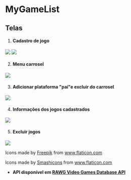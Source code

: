 # MyGameList

## Telas

1. #### Cadastro de jogo
<img src="https://media2.giphy.com/media/1rAiBaYzRpRx0uJmDP/giphy.webp">
<img src="https://media3.giphy.com/media/tIzXvzcdfHJbwOypWz/giphy.webp">

2. #### Menu carrosel

<img src="https://media1.giphy.com/media/T8tGTihxKIxgfzrfxF/giphy.webp">

3. #### Adicionar plataforma "pai"e excluir do carrosel

<img src="https://media2.giphy.com/media/OuD5nmouqTF7ZmfhE6/giphy.webp">

4. #### Informações dos jogos cadastrados

<img src="https://media1.giphy.com/media/R4rs2lO33buqRF67hu/giphy.webp">

5. #### Excluir jogos

<img src="https://media4.giphy.com/media/JYHgVI1k5cqWah93kW/giphy.webp">


<p><div>Icons made by <a href="https://www.flaticon.com/authors/freepik" title="Freepik">Freepik</a> from <a href="https://www.flaticon.com/" title="Flaticon">www.flaticon.com</a></div></p>
<p><div>Icons made by <a href="https://www.flaticon.com/authors/smashicons" title="Smashicons">Smashicons</a> from <a href="https://www.flaticon.com/" title="Flaticon">www.flaticon.com</a></div></p>

<ul>
<li style="text-align: left;"><strong>API dispon&iacute;vel em <a title="RAWG API" href="https://rawg.io/apidocs">RAWG Video Games Database API</a></strong></li>
</ul>
